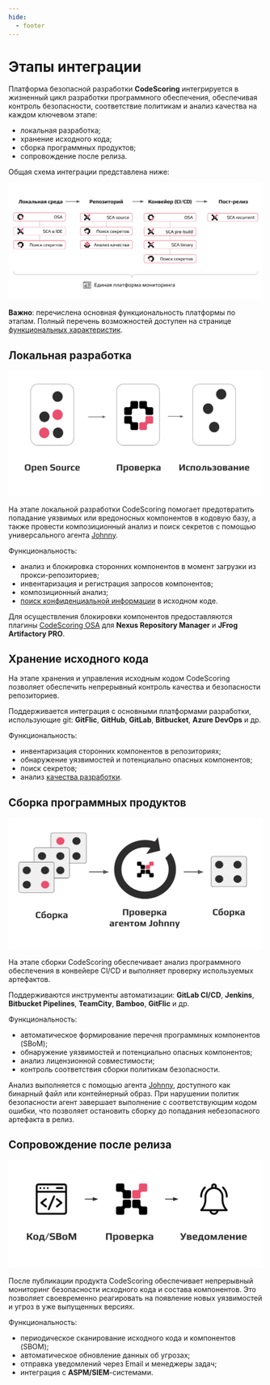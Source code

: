 ```yaml
---
hide:
  - footer
---
```


# Этапы интеграции

Платформа безопасной разработки **CodeScoring** интегрируется в жизненный цикл разработки программного обеспечения, обеспечивая контроль безопасности, соответствие политикам и анализ качества на каждом ключевом этапе:

- локальная разработка;
- хранение исходного кода;
- сборка программных продуктов;
- сопровождение после релиза.

Общая схема интеграции представлена ниже:

![Integration stages](/assets/img/integration/integration-stages.png)

**Важно**: перечислена основная функциональность платформы по этапам. Полный перечень возможностей доступен на странице [функциональных характеристик](/functionality).

## Локальная разработка

![OSA](/assets/img/integration/integration-osa.png)

На этапе локальной разработки CodeScoring помогает предотвратить попадание уязвимых или вредоносных компонентов в кодовую базу, а также провести композиционный анализ и поиск секретов с помощью универсального агента [Johnny](/agent).

Функциональность:

- анализ и блокировка сторонних компонентов в момент загрузки из прокси-репозиториев;
- инвентаризация и регистрация запросов компонентов;
- композиционный анализ;
- [поиск конфиденциальной информации](/secrets) в исходном коде.

Для осуществления блокировки компонентов предоставляются плагины [CodeScoring OSA](/osa) для **Nexus Repository Manager** и **JFrog Artifactory PRO**.

## Хранение исходного кода

На этапе хранения и управления исходным кодом CodeScoring позволяет обеспечить непрерывный контроль качества и безопасности репозиториев.

Поддерживается интеграция с основными платформами разработки, использующие git: **GitFlic**, **GitHub**, **GitLab**, **Bitbucket**, **Azure DevOps** и др.

Функциональность:

- инвентаризация сторонних компонентов в репозиториях;
- обнаружение уязвимостей и потенциально опасных компонентов;
- поиск секретов;
- анализ [качества разработки](/tqi).

## Сборка программных продуктов

![CI](/assets/img/integration/integration-ci.png)

На этапе сборки CodeScoring обеспечивает анализ программного обеспечения в конвейере CI/CD и выполняет проверку используемых артефактов.

Поддерживаются инструменты автоматизации: **GitLab CI/CD**, **Jenkins**, **Bitbucket Pipelines**, **TeamCity**, **Bamboo**, **GitFlic** и др.

Функциональность:

- автоматическое формирование перечня программных компонентов (SBoM);
- обнаружение уязвимостей и потенциально опасных компонентов;
- анализ лицензионной совместимости;
- контроль соответствия сборки политикам безопасности.

Анализ выполняется с помощью агента [Johnny](/agent), доступного как бинарный файл или контейнерный образ. При нарушении политик безопасности агент завершает выполнение с соответствующим кодом ошибки, что позволяет остановить сборку до попадания небезопасного артефакта в релиз.

## Сопровождение после релиза

![VCS](/assets/img/integration/integration-vcs.png)

После публикации продукта CodeScoring обеспечивает непрерывный мониторинг безопасности исходного кода и состава компонентов. Это позволяет своевременно реагировать на появление новых уязвимостей и угроз в уже выпущенных версиях.

Функциональность:

- периодическое сканирование исходного кода и компонентов (SBOM);
- автоматическое обновление данных об угрозах;
- отправка уведомлений через Email и менеджеры задач;
- интеграция с **ASPM/SIEM**-системами.